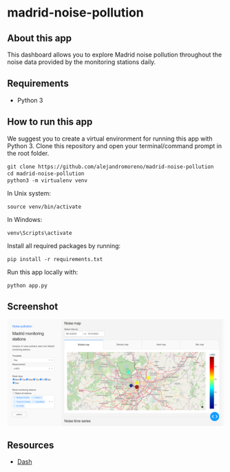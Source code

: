 # madrid-noise-pollution

## About this app

This dashboard allows you to explore Madrid noise pollution throughout the noise data provided by the monitoring stations daily.
 
## Requirements

* Python 3

## How to run this app

We suggest you to create a virtual environment for running this app with Python 3. Clone this repository 
and open your terminal/command prompt in the root folder.

```
git clone https://github.com/alejandromoreno/madrid-noise-pollution
cd madrid-noise-pollution
python3 -m virtualenv venv

```
In Unix system:
```
source venv/bin/activate

```
In Windows: 

```
venv\Scripts\activate
```

Install all required packages by running:
```
pip install -r requirements.txt
```

Run this app locally with:
```
python app.py
```

## Screenshot

![screenshot](img/screenshot.png)

## Resources

* [Dash](https://dash.plot.ly/)

